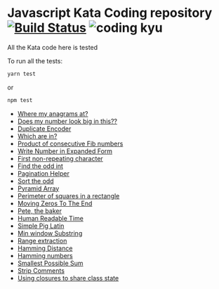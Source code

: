 # Javascript Kata Coding repository [![Build Status](https://travis-ci.com/fpineda3105/kata-coding.svg?branch=master)](https://travis-ci.com/fpineda3105/kata-coding) ![coding kyu](https://www.codewars.com/users/fpineda3105/badges/micro)
 
All the Kata code here is tested

To run all the tests:
```bash
yarn test 
```
or

```bash
npm test
```

- [Where my anagrams at?](https://www.codewars.com/kata/523a86aa4230ebb5420001e1/)
- [Does my number look big in this??](https://www.codewars.com/kata/523a86aa4230ebb5420001e1/)
- [Duplicate Encoder](https://www.codewars.com/kata/54b42f9314d9229fd6000d9c/)
- [Which are in?](https://www.codewars.com/kata/550554fd08b86f84fe000a58/)
- [Product of consecutive Fib numbers](https://www.codewars.com/kata/5541f58a944b85ce6d00006a/)
- [Write Number in Expanded Form](https://www.codewars.com/kata/5842df8ccbd22792a4000245)
- [First non-repeating character](https://www.codewars.com/kata/52bc74d4ac05d0945d00054e)
- [Find the odd int](https://www.codewars.com/kata/54da5a58ea159efa38000836)
- [Pagination Helper](https://www.codewars.com/kata/515bb423de843ea99400000a)
- [Sort the odd](https://www.codewars.com/kata/578aa45ee9fd15ff4600090d/)
- [Pyramid Array](https://www.codewars.com/kata/515f51d438015969f7000013)
- [Perimeter of squares in a rectangle](https://www.codewars.com/kata/559a28007caad2ac4e000083/)
- [Moving Zeros To The End](https://www.codewars.com/kata/52597aa56021e91c93000cb0)
- [Pete, the baker](https://www.codewars.com/kata/525c65e51bf619685c000059)
- [Human Readable Time](https://www.codewars.com/kata/52685f7382004e774f0001f7/)
- [Simple Pig Latin](https://www.codewars.com/kata/520b9d2ad5c005041100000f/)
- [Min window Substring](https://coderbyte.com/information/Min%20Window%20Substring)
- [Range extraction](https://www.codewars.com/kata/51ba717bb08c1cd60f00002f)
- [Hamming Distance](https://www.codewars.com/kata/5410c0e6a0e736cf5b000e69/javascript)
- [Hamming numbers](https://www.codewars.com/kata/526d84b98f428f14a60008da/)
- [Smallest Possible Sum](https://www.codewars.com/kata/52f677797c461daaf7000740/javascript)
- [Strip Comments](https://www.codewars.com/kata/51c8e37cee245da6b40000bd/javascript)
- [Using closures to share class state](https://www.codewars.com/kata/53583765d5493bfdf5001b35/javascript)